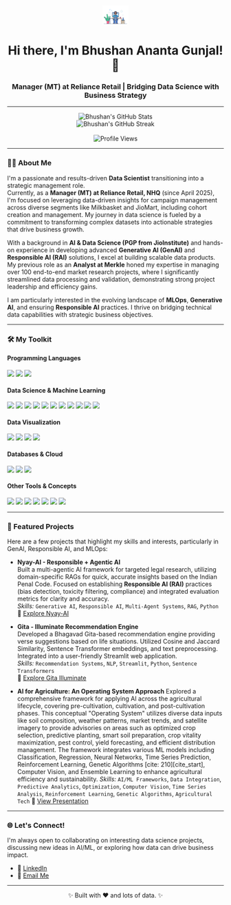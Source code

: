<div align="center">
  <img src="https://github.com/BhushanGunjal/BhushanGunjal/blob/main/238353480-219bcc70-f5dc-466b-9a60-29653d8e8433.gif" width="60" /> 

  <h1>Hi there, I'm Bhushan Ananta Gunjal! 👋</h1>
  <h3>Manager (MT) at Reliance Retail | Bridging Data Science with Business Strategy</h3>
</div>

---

<div align="center">
  <img src="https://github-readme-stats.vercel.app/api?username=BhushanGunjal&show_icons=true&theme=dark&include_all_commits=true&count_private=true" alt="Bhushan's GitHub Stats" />
  <br />
  <img src="https://github-readme-streak-stats.herokuapp.com/?user=BhushanGunjal&theme=dark" alt="Bhushan's GitHub Streak" />
  <br><br />
  <img src="https://komarev.com/ghpvc/?username=BhushanGunjal&label=Profile%20Views&color=0e75b6&style=flat" alt="Profile Views" />
</div>

---

### 👩‍💻 About Me

I'm a passionate and results-driven **Data Scientist** transitioning into a strategic management role.  
Currently, as a **Manager (MT) at Reliance Retail, NHQ** (since April 2025), I'm focused on leveraging data-driven insights for campaign management across diverse segments like Milkbasket and JioMart, including cohort creation and management. My journey in data science is fueled by a commitment to transforming complex datasets into actionable strategies that drive business growth.

With a background in **AI & Data Science (PGP from JioInstitute)** and hands-on experience in developing advanced **Generative AI (GenAI)** and **Responsible AI (RAI)** solutions, I excel at building scalable data products. My previous role as an **Analyst at Merkle** honed my expertise in managing over 100 end-to-end market research projects, where I significantly streamlined data processing and validation, demonstrating strong project leadership and efficiency gains.

I am particularly interested in the evolving landscape of **MLOps**, **Generative AI**, and ensuring **Responsible AI** practices. I thrive on bridging technical data capabilities with strategic business objectives.

---

### 🛠️ My Toolkit

#### **Programming Languages**
<p align="left">
  <img src="https://img.shields.io/badge/Python-3776AB?style=for-the-badge&logo=python&logoColor=white" />
  <img src="https://img.shields.io/badge/R-276DC3?style=for-the-badge&logo=r&logoColor=white" />
  <img src="https://img.shields.io/badge/SQL-4479A1?style=for-the-badge&logo=postgresql&logoColor=white" />
</p>

#### **Data Science & Machine Learning**
<p align="left">
  <img src="https://img.shields.io/badge/Pandas-150458?style=for-the-badge&logo=pandas&logoColor=white" />
  <img src="https://img.shields.io/badge/NumPy-013243?style=for-the-badge&logo=numpy&logoColor=white" />
  <img src="https://img.shields.io/badge/Scikit--learn-F7931E?style=for-the-badge&logo=scikit-learn&logoColor=white" />
  <img src="https://img.shields.io/badge/TensorFlow-FF6F00?style=for-the-badge&logo=tensorflow&logoColor=white" />
  <img src="https://img.shields.io/badge/PyTorch-EE4C2C?style=for-the-badge&logo=pytorch&logoColor=white" />
  <img src="https://img.shields.io/badge/Keras-D00000?style=for-the-badge&logo=keras&logoColor=white" />
  <img src="https://img.shields.io/badge/XGBoost-0D819D?style=for-the-badge&logo=xgboost&logoColor=white" />
  <img src="https://img.shields.io/badge/GenAI-000000?style=for-the-badge&logo=openai&logoColor=white" />
  <img src="https://img.shields.io/badge/LangChain-FF6C37?style=for-the-badge&logo=chainlink&logoColor=white" />
  <img src="https://img.shields.io/badge/Responsible_AI-0A66C2?style=for-the-badge&logo=microsoft&logoColor=white" />
  <img src="https://img.shields.io/badge/NLP-4285F4?style=for-the-badge&logo=natural-language-processing&logoColor=white" />
</p>

#### **Data Visualization**
<p align="left">
  <img src="https://img.shields.io/badge/Matplotlib-11557C?style=for-the-badge&logo=matplotlib&logoColor=white" />
  <img src="https://img.shields.io/badge/Seaborn-30A3DC?style=for-the-badge&logo=seaborn&logoColor=white" />
  <img src="https://img.shields.io/badge/Plotly-239120?style=for-the-badge&logo=plotly&logoColor=white" />
  <img src="https://img.shields.io/badge/Tableau-E97627?style=for-the-badge&logo=tableau&logoColor=white" />
</p>

#### **Databases & Cloud**
<p align="left">
  <img src="https://img.shields.io/badge/PostgreSQL-316192?style=for-the-badge&logo=postgresql&logoColor=white" />
  <img src="https://img.shields.io/badge/AWS-232F3E?style=for-the-badge&logo=amazon-aws&logoColor=white" />
  <img src="https://img.shields.io/badge/Google_Cloud-4285F4?style=for-the-badge&logo=google-cloud&logoColor=white" />
</p>

#### **Other Tools & Concepts**
<p align="left">
  <img src="https://img.shields.io/badge/Git-F05032?style=for-the-badge&logo=git&logoColor=white" />
  <img src="https://img.shields.io/badge/Docker-2496ED?style=for-the-badge&logo=docker&logoColor=white" />
  <img src="https://img.shields.io/badge/Jupyter-F37626?style=for-the-badge&logo=jupyter&logoColor=white" />
  <img src="https://img.shields.io/badge/FastAPI-009688?style=for-the-badge&logo=fastapi&logoColor=white" />
  <img src="https://img.shields.io/badge/Streamlit-FF4B4B?style=for-the-badge&logo=streamlit&logoColor=white" />
  <img src="https://img.shields.io/badge/MLOps-blueviolet?style=for-the-badge&logo=mlflow&logoColor=white" />
  <img src="https://img.shields.io/badge/SPSS-3665A2?style=for-the-badge&logo=ibm&logoColor=white" />
</p>

---

### 🚀 Featured Projects

Here are a few projects that highlight my skills and interests, particularly in GenAI, Responsible AI, and MLOps:

- **Nyay-AI - Responsible + Agentic AI**  
  Built a multi-agentic AI framework for targeted legal research, utilizing domain-specific RAGs for quick, accurate insights based on the Indian Penal Code. Focused on establishing **Responsible AI (RAI)** practices (bias detection, toxicity filtering, compliance) and integrated evaluation metrics for clarity and accuracy.  
  *Skills:* `Generative AI`, `Responsible AI`, `Multi-Agent Systems`, `RAG`, `Python`  
  🔗 [Explore Nyay-AI](https://github.com/BhushanGunjal/RAI_Legal_Agent)

- **Gita - Illuminate Recommendation Engine**  
  Developed a Bhagavad Gita-based recommendation engine providing verse suggestions based on life situations. Utilized Cosine and Jaccard Similarity, Sentence Transformer embeddings, and text preprocessing. Integrated into a user-friendly Streamlit web application.  
  *Skills:* `Recommendation Systems`, `NLP`, `Streamlit`, `Python`, `Sentence Transformers`  
  🔗 [Explore Gita Illuminate](https://github.com/BhushanGunjal/Gita-Illuminate)

- **AI for Agriculture: An Operating System Approach**
  Explored a comprehensive framework for applying AI across the agricultural lifecycle, covering pre-cultivation, cultivation, and post-cultivation phases. This conceptual "Operating System" utilizes diverse data inputs like soil composition, weather patterns, market trends, and satellite imagery to provide advisories on areas such as optimized crop selection, predictive planting, smart soil preparation, crop vitality maximization, pest control, yield forecasting, and efficient distribution management.
The framework integrates various ML models including Classification, Regression, Neural Networks, Time Series Prediction, Reinforcement Learning, Genetic Algorithms [cite: 210][cite_start], Computer Vision, and Ensemble Learning to enhance agricultural efficiency and sustainability.
  *Skills:* `AI/ML Frameworks`, `Data Integration`, `Predictive Analytics`, `Optimization`, `Computer Vision`, `Time Series Analysis`, `Reinforcement Learning`, `Genetic Algorithms`, `Agricultural Tech`
  🔗 [View Presentation](https://www.canva.com/design/DAGOzar5jik/0PFFdcVl5bpb7CfO_qDd5g/edit?utm_content=DAGOzar5jik&utm_campaign=designshare&utm_medium=link2&utm_source=sharebutton)


---

### 🌐 Let's Connect!

I'm always open to collaborating on interesting data science projects, discussing new ideas in AI/ML, or exploring how data can drive business impact.

- 💼 [LinkedIn](https://www.linkedin.com/in/bhushan-gunjal/)
- 📧 [Email Me](mailto:gunjalbhushan68@gmail.com)

---

<p align="center">
  ✨ Built with ❤️ and lots of data. ✨
</p>
